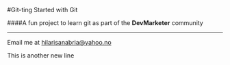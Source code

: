#Git-ting Started with Git

####A fun project to learn git as part of the **DevMarketer** community


----

Email me at [hilarisanabria@yahoo.no](mailto:hilarisanabria@yahoo.no)

This is another new line